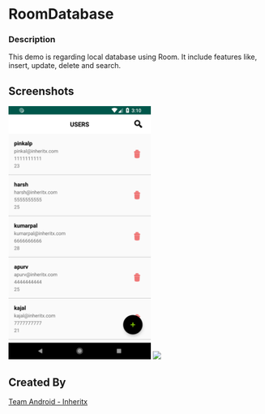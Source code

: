# RoomDatabase

### Description
This demo is regarding local database using Room. It include features like, insert, update, delete and search.

## Screenshots
<img src="screenshots/user_list.png" height="500em" /> <img src="screenshots/user_search.png" height="500em" />


## Created By

[Team Android - Inheritx](https://github.com/android-inheritx)
